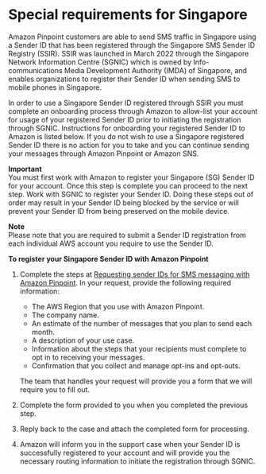 # Special requirements for Singapore<a name="channels-sms-senderid-singapore"></a>

Amazon Pinpoint customers are able to send SMS traffic in Singapore using a Sender ID that has been registered through the Singapore SMS Sender ID Registry \(SSIR\)\. SSIR was launched in March 2022 through the Singapore Network Information Centre \(SGNIC\) which is owned by Info\-communications Media Development Authority \(IMDA\) of Singapore, and enables organizations to register their Sender ID when sending SMS to mobile phones in Singapore\.

In order to use a Singapore Sender ID registered through SSIR you must complete an onboarding process through Amazon to allow\-list your account for usage of your registered Sender ID prior to initiating the registration through SGNIC\. Instructions for onboarding your registered Sender ID to Amazon is listed below\. If you do not wish to use a Singapore registered Sender ID there is no action for you to take and you can continue sending your messages through Amazon Pinpoint or Amazon SNS\.

**Important**  
You must first work with Amazon to register your Singapore \(SG\) Sender ID for your account\. Once this step is complete you can proceed to the next step\.
Work with SGNIC to register your Sender ID\.
Doing these steps out of order may result in your Sender ID being blocked by the service or will prevent your Sender ID from being preserved on the mobile device\. 

**Note**  
 Please note that you are required to submit a Sender ID registration from each individual AWS account you require to use the Sender ID\.

**To register your Singapore Sender ID with Amazon Pinpoint**

1. Complete the steps at [Requesting sender IDs for SMS messaging with Amazon Pinpoint](https://docs.aws.amazon.com/pinpoint/latest/userguide/channels-sms-awssupport-sender-id.html)\. In your request, provide the following required information:
   + The AWS Region that you use with Amazon Pinpoint\.
   + The company name\.
   + An estimate of the number of messages that you plan to send each month\.
   + A description of your use case\.
   + Information about the steps that your recipients must complete to opt in to receiving your messages\.
   + Confirmation that you collect and manage opt\-ins and opt\-outs\.

   The team that handles your request will provide you a form that we will require you to fill out\.

1. Complete the form provided to you when you completed the previous step\. 

1. Reply back to the case and attach the completed form for processing\.

1. Amazon will inform you in the support case when your Sender ID is successfully registered to your account and will provide you the necessary routing information to initiate the registration through SGNIC\. 